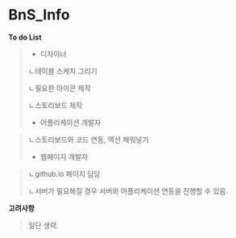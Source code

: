 # BnS_Info

**To do List**

>- 디자이너 
>
>  ㄴ테이블 스케치 그리기
>
>  ㄴ필요한 아이콘 제작
>
>  ㄴ스토리보드 제작
>
>- 어플리케이션 개발자 

>  ㄴ스토리보드와 코드 연동, 액션 채워넣기
>
>- 웹페이지 개발자

>  ㄴgithub.io 페이지 담당
>
>  ㄴ서버가 필요해질 경우 서버와 어플리케이션 연동을 진행할 수 있음.



**고려사항**

> 일단 생략.

